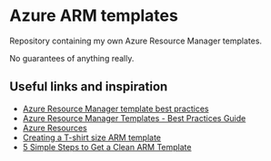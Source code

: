 # Azure ARM templates

Repository containing my own Azure Resource Manager templates. 

No guarantees of anything really.

## Useful links and inspiration

* [Azure Resource Manager template best practices](https://docs.microsoft.com/en-us/azure/azure-resource-manager/template-best-practices)
* [Azure Resource Manager Templates - Best Practices Guide](https://github.com/Azure/azure-quickstart-templates/blob/master/1-CONTRIBUTION-GUIDE/best-practices.md#best-practices)
* [Azure Resources](https://docs.microsoft.com/azure/templates/)
* [Creating a T-shirt size ARM template](https://thinkrethink.net/2016/09/06/creating-a-t-shirt-size-arm-template/)
* [5 Simple Steps to Get a Clean ARM Template](http://www.frankysnotes.com/2018/05/5-simple-steps-to-get-clean-arm-template.html)
